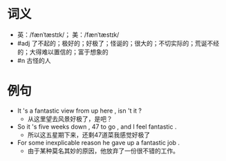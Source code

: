 # 词义
- 英：/fænˈtæstɪk/； 美：/fænˈtæstɪk/
- #adj 了不起的；极好的；好极了；怪诞的；很大的；不切实际的；荒诞不经的；大得难以置信的；富于想象的
- #n 古怪的人
# 例句
- It 's a fantastic view from up here , isn 't it ?
	- 从这里望去风景好极了，是吧？
- So it 's five weeks down , 47 to go , and I feel fantastic .
	- 所以这五星期下来，还剩47道菜我感觉好极了
- For some inexplicable reason he gave up a fantastic job .
	- 由于某种莫名其妙的原因，他放弃了一份很不错的工作。
